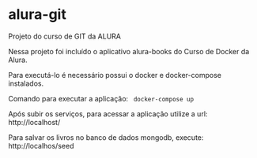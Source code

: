 # alura-git
Projeto do curso de GIT da ALURA

Nessa projeto foi incluído o aplicativo alura-books do Curso de Docker da Alura.

Para executá-lo é necessário possui o docker e docker-compose instalados.

Comando para executar a aplicação:
<code>
docker-compose up
</code>

Após subir os serviços, para acessar a aplicação utilize a url:
<url>http://localhost/</url>

Para salvar os livros no banco de dados mongodb, execute:
<url>http://localhos/seed</url>
